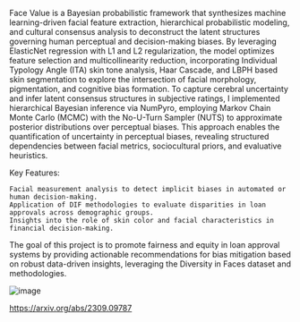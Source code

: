 Face Value is a Bayesian probabilistic framework that synthesizes machine learning-driven facial feature extraction, hierarchical probabilistic modeling, and cultural consensus analysis to deconstruct the latent structures governing human perceptual and decision-making biases. By leveraging ElasticNet regression with L1 and L2 regularization, the model optimizes feature selection and multicollinearity reduction, incorporating Individual Typology Angle (ITA) skin tone analysis, Haar Cascade, and LBPH based skin segmentation to explore the intersection of facial morphology, pigmentation, and cognitive bias formation. To capture cerebral uncertainty and infer latent consensus structures in subjective ratings, I implemented hierarchical Bayesian inference via NumPyro, employing Markov Chain Monte Carlo (MCMC) with the No-U-Turn Sampler (NUTS) to approximate posterior distributions over perceptual biases. This approach enables the quantification of uncertainty in perceptual biases, revealing structured dependencies between facial metrics, sociocultural priors, and evaluative heuristics.

Key Features:

    Facial measurement analysis to detect implicit biases in automated or human decision-making.
    Application of DIF methodologies to evaluate disparities in loan approvals across demographic groups.
    Insights into the role of skin color and facial characteristics in financial decision-making.

The goal of this project is to promote fairness and equity in loan approval systems by providing actionable recommendations for bias mitigation based on robust data-driven insights, leveraging the Diversity in Faces dataset and methodologies.

![image](https://github.com/user-attachments/assets/a640c9ea-9c2f-4f3f-a9d1-c3ac6a94b61c)


https://arxiv.org/abs/2309.09787
